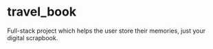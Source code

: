 # travel_book
Full-stack project which helps the user store their memories, just your digital scrapbook.
